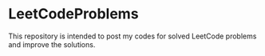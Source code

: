 # LeetCodeProblems
This repository is intended to post my codes for solved LeetCode problems and improve the solutions.
